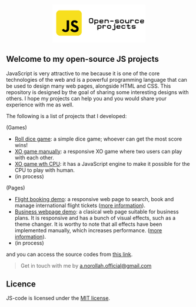 <p style="margin: auto; width: 50%;">
  <a href="https://amin-norollah.github.io/JS-code/">
  <img src="banner.png" alt="javascript open-source projects">
    </a>
  </p>
  
## Welcome to my open-source JS projects

JavaScript is very attractive to me because it is one of the core technologies of the web and is a powerful programming language that can be used to design many web pages, alongside HTML and CSS. This repository is designed by the goal of sharing some interesting designs with others. I hope my projects can help you and you would share your experience with me as well.

The following is a list of projects that I developed:

(Games)

- [Roll dice game](https://amin-norollah.github.io/JS-code/Games/RollDice): a simple dice game; whoever can get the most score wins!
- [XO game manually](https://amin-norollah.github.io/JS-code/Games/XO-manual): a responsive XO game where two users can play with each other.
- [XO game wth CPU](https://amin-norollah.github.io/JS-code/Games/XO-CPU): it has a JavaScript engine to make it possible for the CPU to play with human.
- (in process)

(Pages)

- [Flight booking demo](https://amin-norollah.github.io/JS-code/Pages/FlightBooking/): a responsive web page to search, book and manage international flight tickets ([more information](https://github.com/amin-norollah/JS-code/tree/main/Pages/FlightBooking)).
- [Business webpage demo](https://amin-norollah.github.io/JS-code/Pages/BusinessWebpage/): a clasical web page suitable for business plans. It is responsive and has a bunch of visual effects, such as a theme changer. It is worthy to note that all effects have been implemented manually, which increases performance. ([more information](https://github.com/amin-norollah/JS-code/tree/main/Pages/BusinessWebpage)).
- (in process)

and you can access the source codes from [this link](https://github.com/amin-norollah/JS-code).

> Get in touch with me by [a.norollah.official@gmail.com](mailto:a.norollah.official@gmail.com)

## Licence

JS-code is licensed under the [MIT license](https://opensource.org/licenses/MIT).
